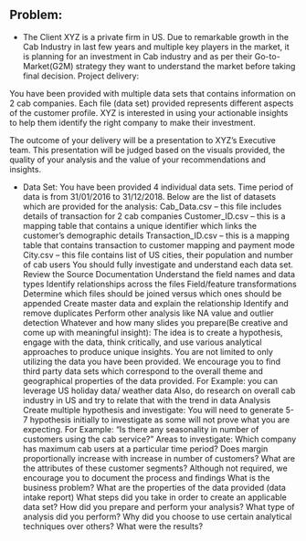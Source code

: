 ## Problem:

* The Client
XYZ is a private firm in US. Due to remarkable growth in the Cab Industry in last few years and multiple key players in the market, it is planning for an investment in Cab industry and as per their Go-to-Market(G2M) strategy they want to understand the market before taking final decision.
Project delivery:

You have been provided with multiple data sets that contains information on 2 cab companies. Each file (data set) provided represents different aspects of the customer profile. XYZ is interested in using your actionable insights to help them identify the right company to make their investment.

The outcome of your delivery will be a presentation to XYZ’s Executive team. This presentation will be judged based on the visuals provided, the quality of your analysis and the value of your recommendations and insights.

* Data Set:
You have been provided 4 individual data sets. Time period of data is from 31/01/2016 to 31/12/2018.
Below are the list of datasets which are provided for the analysis:
Cab_Data.csv – this file includes details of transaction for 2 cab companies
Customer_ID.csv – this is a mapping table that contains a unique identifier which links the customer’s demographic details
Transaction_ID.csv – this is a mapping table that contains transaction to customer mapping and payment mode
City.csv – this file contains list of US cities, their population and number of cab users
You should fully investigate and understand each data set.
Review the Source Documentation
Understand the field names and data types
Identify relationships across the files
Field/feature transformations
Determine which files should be joined versus which ones should be appended
Create master data and explain the relationship
Identify and remove duplicates
Perform other analysis like NA value and outlier detection
Whatever and how many slides you prepare(Be creative and come up with meaningful insight):
The idea is to create a hypothesis, engage with the data, think critically, and use various analytical approaches to produce unique insights.
You are not limited to only utilizing the data you have been provided.
We encourage you to find third party data sets which correspond to the overall theme and geographical properties of the data provided. For Example: you can leverage US holiday data/ weather data
Also, do research on overall cab industry in US and try to relate that with the trend in data
Analysis
Create multiple hypothesis and investigate:
You will need to generate 5-7 hypothesis initially to investigate as some will not prove what you are expecting.
For Example: “Is there any seasonality in number of customers using the cab service?”
Areas to investigate:
Which company has maximum cab users at a particular time period?
Does margin proportionally increase with increase in number of customers?
What are the attributes of these customer segments?
Although not required, we encourage you to document the process and findings
What is the business problem?
What are the properties of the data provided (data intake report)
What steps did you take in order to create an applicable data set?
How did you prepare and perform your analysis?
What type of analysis did you perform?
Why did you choose to use certain analytical techniques over others?
What were the results?
